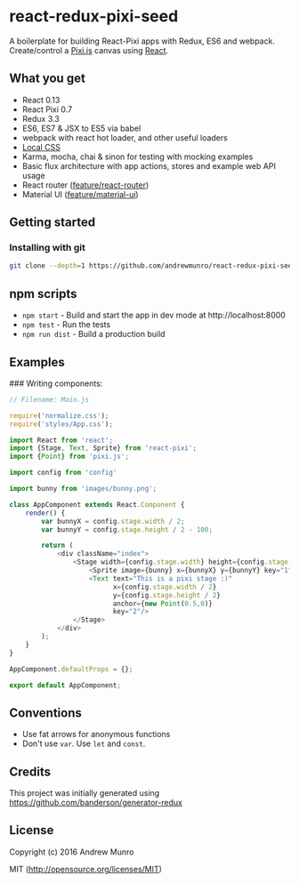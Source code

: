 react-redux-pixi-seed
==========

A boilerplate for building React-Pixi apps with Redux, ES6 and webpack.
Create/control a [Pixi.js](https://github.com/GoodBoyDigital/pixi.js) canvas using [React](https://github.com/facebook/react).

## What you get

* React 0.13
* React Pixi 0.7
* Redux 3.3
* ES6, ES7 & JSX to ES5 via babel
* webpack with react hot loader, and other useful loaders
* [Local CSS](https://github.com/webpack/css-loader#local-scope)
* Karma, mocha, chai & sinon for testing with mocking examples
* Basic flux architecture with app actions, stores and example web API usage
* React router ([feature/react-router](https://github.com/badsyntax/react-seed/tree/feature/react-router))
* Material UI ([feature/material-ui](https://github.com/badsyntax/react-seed/tree/feature/material-ui))

## Getting started

### Installing with git

```bash
git clone --depth=1 https://github.com/andrewmunro/react-redux-pixi-seed.git my-project
```

## npm scripts

* `npm start` - Build and start the app in dev mode at http://localhost:8000
* `npm test` - Run the tests
* `npm run dist` - Build a production build

## Examples

### Writing components:

```js
// Filename: Main.js

require('normalize.css');
require('styles/App.css');

import React from 'react';
import {Stage, Text, Sprite} from 'react-pixi';
import {Point} from 'pixi.js';

import config from 'config'

import bunny from 'images/bunny.png';

class AppComponent extends React.Component {
    render() {
        var bunnyX = config.stage.width / 2;
        var bunnyY = config.stage.height / 2 - 100;

        return (
            <div className="index">
                <Stage width={config.stage.width} height={config.stage.height}>
                    <Sprite image={bunny} x={bunnyX} y={bunnyY} key="1"/>
                    <Text text="This is a pixi stage :)"
                          x={config.stage.width / 2}
                          y={config.stage.height / 2}
                          anchor={new Point(0.5,0)}
                          key="2"/>
                </Stage>
            </div>
        );
    }
}

AppComponent.defaultProps = {};

export default AppComponent;

```

## Conventions

* Use fat arrows for anonymous functions
* Don't use `var`. Use `let` and `const`.

## Credits

This project was initially generated using https://github.com/banderson/generator-redux

## License

Copyright (c) 2016 Andrew Munro

MIT (http://opensource.org/licenses/MIT)
